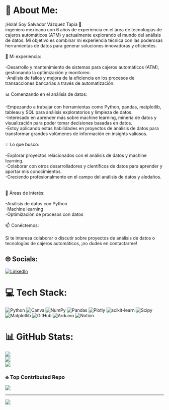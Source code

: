 # 💫 About Me:
¡Hola! Soy Salvador Vázquez Tapia 👋<br>ingeniero mexicano con 6 años de experiencia en el área de tecnologías de cajeros automáticos (ATM) y actualmente explorando el mundo del análisis de datos. Mi objetivo es combinar mi experiencia técnica con las poderosas herramientas de datos para generar soluciones innovadoras y eficientes.<br><br>🔧 Mi experiencia:<br><br>-Desarrollo y mantenimiento de sistemas para cajeros automáticos (ATM), gestionando la optimización y monitoreo.<br>-Análisis de fallos y mejora de la eficiencia en los procesos de transacciones bancarias a través de automatización.<br><br>📊 Comenzando en el análisis de datos:<br><br>-Empezando a trabajar con herramientas como Python, pandas, matplotlib, tableau y SQL para análisis exploratorios y limpieza de datos.<br>-Interesado en aprender más sobre machine learning, minería de datos y visualización para poder tomar decisiones basadas en datos.<br>-Estoy aplicando estas habilidades en proyectos de análisis de datos para transformar grandes volúmenes de información en insights valiosos.<br><br>💡 Lo que busco:<br><br>-Explorar proyectos relacionados con el análisis de datos y machine learning.<br>-Colaborar con otros desarrolladores y científicos de datos para aprender y aportar mis conocimientos.<br>-Creciendo profesionalmente en el campo del análisis de datos y aledaños.<br><br><br>🌱 Áreas de interés:<br><br>-Análisis de datos con Python<br>-Machine learning<br>-Optimización de procesos con datos<br><br>📫 Conéctemos:<br><br>Si te interesa colaborar o discutir sobre proyectos de análisis de datos o tecnologías de cajeros automáticos, ¡no dudes en contactarme!<br>


## 🌐 Socials:
[![LinkedIn](https://img.shields.io/badge/LinkedIn-%230077B5.svg?logo=linkedin&logoColor=white)](https://linkedin.com/in/https://www.linkedin.com/in/salvador-tapia-b5279a340?utm_source=share&utm_campaign=share_via&utm_content=profile&utm_medium=android_app) 

# 💻 Tech Stack:
![Python](https://img.shields.io/badge/python-3670A0?style=for-the-badge&logo=python&logoColor=ffdd54) ![Canva](https://img.shields.io/badge/Canva-%2300C4CC.svg?style=for-the-badge&logo=Canva&logoColor=white) ![NumPy](https://img.shields.io/badge/numpy-%23013243.svg?style=for-the-badge&logo=numpy&logoColor=white) ![Pandas](https://img.shields.io/badge/pandas-%23150458.svg?style=for-the-badge&logo=pandas&logoColor=white) ![Plotly](https://img.shields.io/badge/Plotly-%233F4F75.svg?style=for-the-badge&logo=plotly&logoColor=white) ![scikit-learn](https://img.shields.io/badge/scikit--learn-%23F7931E.svg?style=for-the-badge&logo=scikit-learn&logoColor=white) ![Scipy](https://img.shields.io/badge/SciPy-%230C55A5.svg?style=for-the-badge&logo=scipy&logoColor=%white) ![Matplotlib](https://img.shields.io/badge/Matplotlib-%23ffffff.svg?style=for-the-badge&logo=Matplotlib&logoColor=black) ![GitHub](https://img.shields.io/badge/github-%23121011.svg?style=for-the-badge&logo=github&logoColor=white) ![Arduino](https://img.shields.io/badge/-Arduino-00979D?style=for-the-badge&logo=Arduino&logoColor=white) ![Notion](https://img.shields.io/badge/Notion-%23000000.svg?style=for-the-badge&logo=notion&logoColor=white)
# 📊 GitHub Stats:
![](https://github-readme-stats.vercel.app/api?username=salvador23-eng&theme=github_dark&hide_border=false&include_all_commits=false&count_private=false)<br/>
![](https://github-readme-streak-stats.herokuapp.com/?user=salvador23-eng&theme=github_dark&hide_border=false)<br/>
![](https://github-readme-stats.vercel.app/api/top-langs/?username=salvador23-eng&theme=github_dark&hide_border=false&include_all_commits=false&count_private=false&layout=compact)

### 🔝 Top Contributed Repo
![](https://github-contributor-stats.vercel.app/api?username=salvador23-eng&limit=5&theme=blueberry&combine_all_yearly_contributions=true)

---
[![](https://visitcount.itsvg.in/api?id=salvador23-eng&icon=0&color=1)](https://visitcount.itsvg.in)

<!-- Proudly created with GPRM ( https://gprm.itsvg.in ) -->
